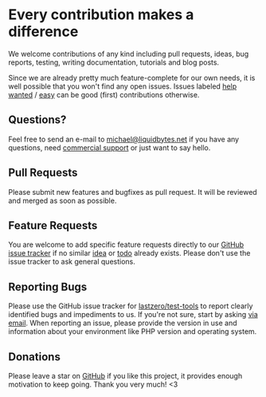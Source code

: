 # Every contribution makes a difference

We welcome contributions of any kind including pull requests, ideas, bug reports,
testing, writing documentation, tutorials and blog posts.

Since we are already pretty much feature-complete for our own needs, it is well possible that you won't find any open issues.
Issues labeled [help wanted](https://github.com/lastzero/test-tools/labels/help%20wanted) /
[easy](https://github.com/lastzero/test-tools/labels/easy) can be good (first) contributions otherwise.

## Questions?

Feel free to send an e-mail to [michael@liquidbytes.net](mailto:michael@liquidbytes.net) if you have any questions, 
need [commercial support](https://blog.liquidbytes.net/contact/) or just want to say hello.

## Pull Requests

Please submit new features and bugfixes as pull request. It will be reviewed and merged as soon as possible.

## Feature Requests

You are welcome to add specific feature requests directly to our [GitHub issue tracker](https://github.com/lastzero/test-tools/issues)
if no similar [idea](https://github.com/lastzero/test-tools/labels/idea)
or [todo](https://github.com/lastzero/test-tools/labels/todo) already exists.
Please don't use the issue tracker to ask general questions.

## Reporting Bugs

Please use the GitHub issue tracker for [lastzero/test-tools](https://github.com/lastzero/test-tools/issues)
to report clearly identified bugs and impediments to us.
If you're not sure, start by asking [via email](mailto:michael@liquidbytes.net).
When reporting an issue, please provide the version in use and information about your environment 
like PHP version and operating system.

## Donations

Please leave a star on [GitHub](https://github.com/lastzero/test-tools) if you like this project, 
it provides enough motivation to keep going. Thank you very much! <3
